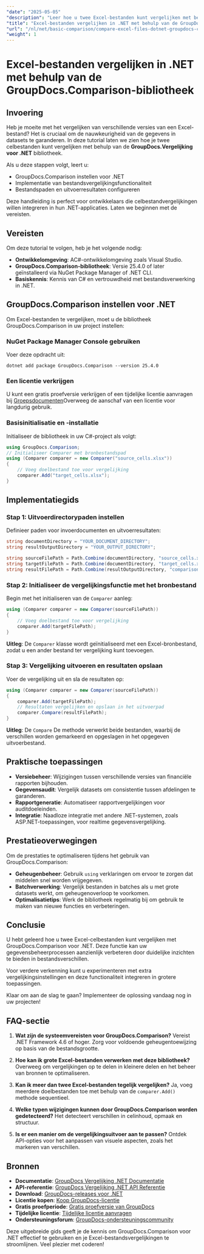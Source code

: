 ```yaml
---
"date": "2025-05-05"
"description": "Leer hoe u twee Excel-bestanden kunt vergelijken met behulp van de GroupDocs.Comparison-bibliotheek voor .NET. Deze handleiding behandelt de installatie, implementatie en praktische toepassingen."
"title": "Excel-bestanden vergelijken in .NET met behulp van de GroupDocs.Comparison-bibliotheek"
"url": "/nl/net/basic-comparison/compare-excel-files-dotnet-groupdocs-comparison/"
"weight": 1
---
```


# Excel-bestanden vergelijken in .NET met behulp van de GroupDocs.Comparison-bibliotheek

## Invoering

Heb je moeite met het vergelijken van verschillende versies van een Excel-bestand? Het is cruciaal om de nauwkeurigheid van de gegevens in datasets te garanderen. In deze tutorial laten we zien hoe je twee celbestanden kunt vergelijken met behulp van de **GroupDocs.Vergelijking voor .NET** bibliotheek.

Als u deze stappen volgt, leert u:
- GroupDocs.Comparison instellen voor .NET
- Implementatie van bestandsvergelijkingsfunctionaliteit
- Bestandspaden en uitvoerresultaten configureren

Deze handleiding is perfect voor ontwikkelaars die celbestandvergelijkingen willen integreren in hun .NET-applicaties. Laten we beginnen met de vereisten.

## Vereisten

Om deze tutorial te volgen, heb je het volgende nodig:
- **Ontwikkelomgeving**: AC#-ontwikkelomgeving zoals Visual Studio.
- **GroupDocs.Comparison-bibliotheek**: Versie 25.4.0 of later geïnstalleerd via NuGet Package Manager of .NET CLI.
- **Basiskennis**: Kennis van C# en vertrouwdheid met bestandsverwerking in .NET.

## GroupDocs.Comparison instellen voor .NET

Om Excel-bestanden te vergelijken, moet u de bibliotheek GroupDocs.Comparison in uw project instellen:

### NuGet Package Manager Console gebruiken
Voer deze opdracht uit:
```shell
dotnet add package GroupDocs.Comparison --version 25.4.0
```

### Een licentie verkrijgen
U kunt een gratis proefversie verkrijgen of een tijdelijke licentie aanvragen bij [Groepsdocumenten](https://purchase.groupdocs.com/temporary-license/)Overweeg de aanschaf van een licentie voor langdurig gebruik.

### Basisinitialisatie en -installatie
Initialiseer de bibliotheek in uw C#-project als volgt:
```csharp
using GroupDocs.Comparison;
// Initialiseer Comparer met bronbestandspad
using (Comparer comparer = new Comparer("source_cells.xlsx"))
{
    // Voeg doelbestand toe voor vergelijking
    comparer.Add("target_cells.xlsx");
}
```

## Implementatiegids

### Stap 1: Uitvoerdirectorypaden instellen
Definieer paden voor invoerdocumenten en uitvoerresultaten:
```csharp
string documentDirectory = "YOUR_DOCUMENT_DIRECTORY";
string resultOutputDirectory = "YOUR_OUTPUT_DIRECTORY";

string sourceFilePath = Path.Combine(documentDirectory, "source_cells.xlsx");
string targetFilePath = Path.Combine(documentDirectory, "target_cells.xlsx");
string resultFilePath = Path.Combine(resultOutputDirectory, "comparison_result.xlsx");
```

### Stap 2: Initialiseer de vergelijkingsfunctie met het bronbestand
Begin met het initialiseren van de `Comparer` aanleg:
```csharp
using (Comparer comparer = new Comparer(sourceFilePath))
{
    // Voeg doelbestand toe voor vergelijking
    comparer.Add(targetFilePath);
}
```
**Uitleg**: De `Comparer` klasse wordt geïnitialiseerd met een Excel-bronbestand, zodat u een ander bestand ter vergelijking kunt toevoegen.

### Stap 3: Vergelijking uitvoeren en resultaten opslaan
Voer de vergelijking uit en sla de resultaten op:
```csharp
using (Comparer comparer = new Comparer(sourceFilePath))
{
    comparer.Add(targetFilePath);
    // Resultaten vergelijken en opslaan in het uitvoerpad
    comparer.Compare(resultFilePath);
}
```
**Uitleg**: De `Compare` De methode verwerkt beide bestanden, waarbij de verschillen worden gemarkeerd en opgeslagen in het opgegeven uitvoerbestand.

## Praktische toepassingen

- **Versiebeheer**: Wijzigingen tussen verschillende versies van financiële rapporten bijhouden.
- **Gegevensaudit**: Vergelijk datasets om consistentie tussen afdelingen te garanderen.
- **Rapportgeneratie**: Automatiseer rapportvergelijkingen voor auditdoeleinden.
- **Integratie**: Naadloze integratie met andere .NET-systemen, zoals ASP.NET-toepassingen, voor realtime gegevensvergelijking.

## Prestatieoverwegingen

Om de prestaties te optimaliseren tijdens het gebruik van GroupDocs.Comparison:

- **Geheugenbeheer**: Gebruik `using` verklaringen om ervoor te zorgen dat middelen snel worden vrijgegeven.
- **Batchverwerking**: Vergelijk bestanden in batches als u met grote datasets werkt, om geheugenoverloop te voorkomen.
- **Optimalisatietips**: Werk de bibliotheek regelmatig bij om gebruik te maken van nieuwe functies en verbeteringen.

## Conclusie

U hebt geleerd hoe u twee Excel-celbestanden kunt vergelijken met GroupDocs.Comparison voor .NET. Deze functie kan uw gegevensbeheerprocessen aanzienlijk verbeteren door duidelijke inzichten te bieden in bestandsverschillen.

Voor verdere verkenning kunt u experimenteren met extra vergelijkingsinstellingen en deze functionaliteit integreren in grotere toepassingen.

Klaar om aan de slag te gaan? Implementeer de oplossing vandaag nog in uw projecten!

## FAQ-sectie

1. **Wat zijn de systeemvereisten voor GroupDocs.Comparison?** 
   Vereist .NET Framework 4.6 of hoger. Zorg voor voldoende geheugentoewijzing op basis van de bestandsgrootte.

2. **Hoe kan ik grote Excel-bestanden verwerken met deze bibliotheek?**
   Overweeg om vergelijkingen op te delen in kleinere delen en het beheer van bronnen te optimaliseren.

3. **Kan ik meer dan twee Excel-bestanden tegelijk vergelijken?**
   Ja, voeg meerdere doelbestanden toe met behulp van de `comparer.Add()` methode sequentieel.

4. **Welke typen wijzigingen kunnen door GroupDocs.Comparison worden gedetecteerd?**
   Het detecteert verschillen in celinhoud, opmaak en structuur.

5. **Is er een manier om de vergelijkingsuitvoer aan te passen?**
   Ontdek API-opties voor het aanpassen van visuele aspecten, zoals het markeren van verschillen.

## Bronnen

- **Documentatie**: [GroupDocs Vergelijking .NET Documentatie](https://docs.groupdocs.com/comparison/net/)
- **API-referentie**: [GroupDocs Vergelijking .NET API Referentie](https://reference.groupdocs.com/comparison/net/)
- **Download**: [GroupDocs-releases voor .NET](https://releases.groupdocs.com/comparison/net/)
- **Licentie kopen**: [Koop GroupDocs-licentie](https://purchase.groupdocs.com/buy)
- **Gratis proefperiode**: [Gratis proefversie van GroupDocs](https://releases.groupdocs.com/comparison/net/)
- **Tijdelijke licentie**: [Tijdelijke licentie aanvragen](https://purchase.groupdocs.com/temporary-license/)
- **Ondersteuningsforum**: [GroupDocs-ondersteuningscommunity](https://forum.groupdocs.com/c/comparison/)

Deze uitgebreide gids geeft je de kennis om GroupDocs.Comparison voor .NET effectief te gebruiken en je Excel-bestandsvergelijkingen te stroomlijnen. Veel plezier met coderen!